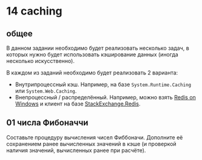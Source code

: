 # 14 caching

## общее

В данном задании необходимо будет реализовать несколько задач,
в которых нужно будет использовать кэширование данных
(иногда несколько искусственно).

В каждом из заданий необходимо будет реализовать 2 варианта:
*   Внутрипроцессный кэш.
    Например, на базе `System.Runtime.Caching` или `System.Web.Caching`.
*   Внепроцессный / распределённый.
    Например, можно взять
    [Redis on Windows](https://github.com/MSOpenTech/Redis)
    и клиент на базе
    [StackExchange.Redis](https://github.com/StackExchange/StackExchange.Redis).

## 01 числа Фибоначчи

Составьте процедуру вычисления чисел Фиббоначи.
Дополните её сохранением ранее вычисленных значений в кэше
(и проверкой наличия значений, вычисленных ранее при расчёте).
